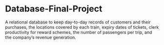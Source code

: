 # Database-Final-Project
A relational database to keep day-to-day records of customers and their purchases, the locations covered by each train, expiry dates of tickets, clerk productivity for reward schemes, the number of passengers per trip, and the company’s revenue generation.
